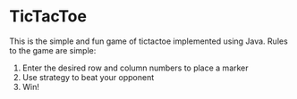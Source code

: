 # TicTacToe
This is the simple and fun game of tictactoe implemented using Java. 
Rules to the game are simple:
1. Enter the desired row and column numbers to place a marker
2. Use strategy to beat your opponent
3. Win!
